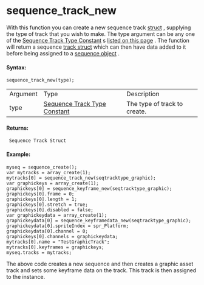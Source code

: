 # sequence_track_new

With this function you can create a new sequence track
[struct](../../../GML_Overview/Structs) , supplying the type of
track that you wish to make. The type argument can be any one of the
[Sequence Track Type
Constant](../../../../../GameMaker_Language/GML_Reference/Asset_Management/Sequences/Sequence_Structs/The_Track_Struct#type)
s [listed on this page](Sequence_Structs/The_Track_Struct) . The
function will return a sequence [track
struct](Sequence_Structs/The_Track_Struct) which can then have data
added to it before being assigned to a [sequence
object](Sequence_Structs/The_Sequence_Object_Struct) .

#### Syntax:

``` gml
sequence_track_new(type);
```

|          |                                                                                                                                                         |                              |
|----------|---------------------------------------------------------------------------------------------------------------------------------------------------------|------------------------------|
| Argument | Type                                                                                                                                                    | Description                  |
| type     |  [Sequence Track Type Constant](../../../../../GameMaker_Language/GML_Reference/Asset_Management/Sequences/Sequence_Structs/The_Track_Struct#type)  | The type of track to create. |

#### Returns:

``` gml
 Sequence Track Struct
```

#### Example:

``` gml
myseq = sequence_create();
var mytracks = array_create(1);
mytracks[0] = sequence_track_new(seqtracktype_graphic);
var graphickeys = array_create(1);
graphickeys[0] = sequence_keyframe_new(seqtracktype_graphic);
graphickeys[0].frame = 0;
graphickeys[0].length = 1;
graphickeys[0].stretch = true;
graphickeys[0].disabled = false;
var graphickeydata = array_create(1);
graphickeydata[0] = sequence_keyframedata_new(seqtracktype_graphic);
graphickeydata[0].spriteIndex = spr_Platform;
graphickeydata[0].channel = 0;
graphickeys[0].channels = graphickeydata;
mytracks[0].name = "TestGraphicTrack";
mytracks[0].keyframes = graphickeys;
myseq.tracks = mytracks;
```

The above code creates a new sequence and then creates a graphic asset
track and sets some keyframe data on the track. This track is then
assigned to the instance.
